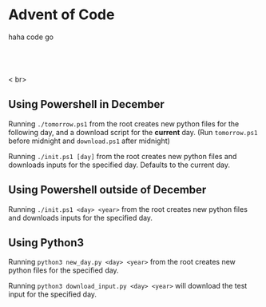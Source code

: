 # Advent of Code

haha code go <br> <br> <br> <br> <br> < br>

## Using Powershell in December

Running `./tomorrow.ps1` from the root creates new python files for the following day, and a download script for the <b>current</b> day. (Run `tomorrow.ps1` before midnight and `download.ps1` after midnight)

Running `./init.ps1 [day]` from the root creates new python files and downloads inputs for the specified day. Defaults to the current day.

## Using Powershell outside of December

Running `./init.ps1 <day> <year>` from the root creates new python files and downloads inputs for the specified day.

## Using Python3

Running `python3 new_day.py <day> <year>` from the root creates new python files for the specified day. 

Running `python3 download_input.py <day> <year>` will download the test input for the specified day.